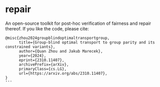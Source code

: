 # repair
An open-source toolkit for post-hoc verification of fairness and repair thereof. If you like the code, please cite:

```
@misc{zhou2024groupblindoptimaltransportgroup,
      title={Group-blind optimal transport to group parity and its constrained variants}, 
      author={Quan Zhou and Jakub Marecek},
      year={2024},
      eprint={2310.11407},
      archivePrefix={arXiv},
      primaryClass={cs.LG},
      url={https://arxiv.org/abs/2310.11407}, 
}
'''
